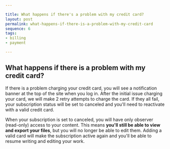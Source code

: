 ```yaml
---

title: What happens if there's a problem with my credit card?
layout: post
permalink: what-happens-if-there-is-a-problem-with-my-credit-card
sequence: 6
tags:
- billing
- payment

---
```


## What happens if there is a problem with my credit card?
If there is a problem charging your credit card, you will see a notification banner at the top of the site when you log in. After the initial issue charging your card, we will make 2 retry attempts to charge the card. If they all fail, your subscription status will be set to canceled and you'll need to reactivate with a valid credit card. 

When your subscription is set to canceled, you will have only observer (read-only) access to your content. This means **you'll still be able to view and export your files**, but you will no longer be able to edit them. Adding a valid card will make the subscription active again and you'll be able to resume writing and editing your work.
